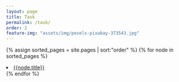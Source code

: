 ```yaml
---
layout: page
title: Task
permalink: /task/
order: 2
feature-img: "assets/img/pexels-pixabay-373543.jpg"
---
```


{% assign sorted_pages = site.pages | sort:"order" %}
{% for node in sorted_pages %}
  <li><a href="{{node.url}}">{{node.title}}</a></li>
{% endfor %}


